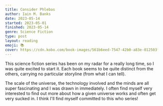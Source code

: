 ```yaml
---
title: Consider Phlebas
author: Iain M. Banks
date: 2023-05-14
started: 2023-05-01
finished: 2023-05-14
genre: Science Fiction
type: post
layout: reading
emoji: 📚
cover: https://cdn.kobo.com/book-images/561b6eed-7547-42b0-a83e-012503fa4e50/353/569/90/False/consider-phlebas-1.jpg
---
```


This science fiction series has been on my radar for a really long time, so I was quite excited to start it. Each book seems to be quite distinct from the others, carrying no particular storyline (from what I can tell).

The scale of the universe, the technology involved and the minds are all super fascinating and I was drawn in immediately. I often find myself very interested to find out more about how a given universe works and often get very sucked in. I think I'll find myself committed to this who series!

